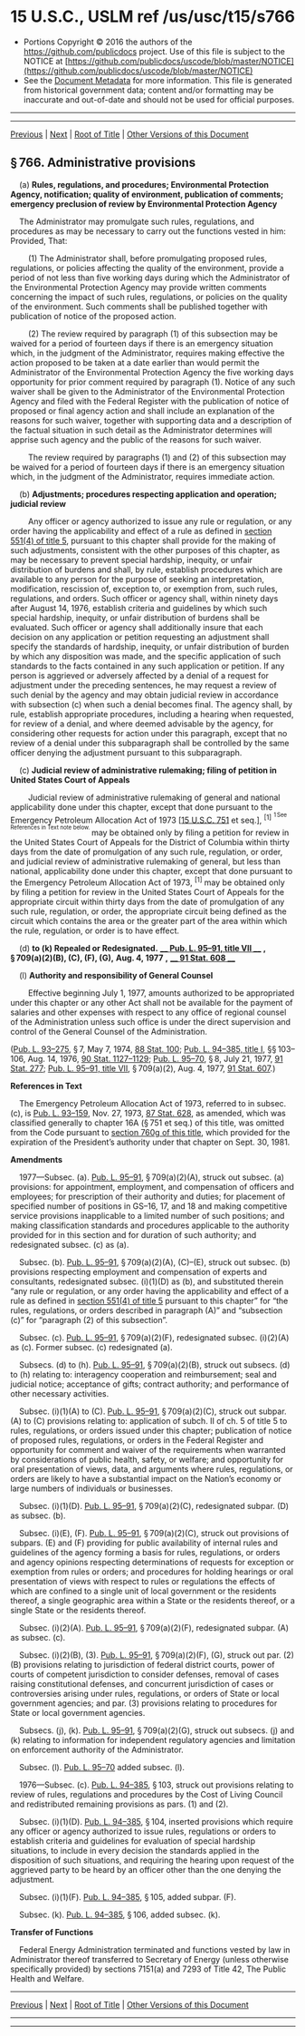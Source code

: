---
---

# 15 U.S.C., USLM ref /us/usc/t15/s766

* Portions Copyright © 2016 the authors of the https://github.com/publicdocs project.
  Use of this file is subject to the NOTICE at [https://github.com/publicdocs/uscode/blob/master/NOTICE](https://github.com/publicdocs/uscode/blob/master/NOTICE)
* See the [Document Metadata](././../../../../..//README.md) for more information.
  This file is generated from historical government data; content and/or formatting may be inaccurate and out-of-date and should not be used for official purposes.

----------
----------

[Previous](./../../../../..//us/usc/t15/ch16B/schI/m__us_usc_t15_s765.md) | [Next](./../../../../..//us/usc/t15/ch16B/schI/m__us_usc_t15_s767.md) | [Root of Title](./../../../../../) | [Other Versions of this Document](https://publicdocs.github.io/go/links?ns=uslm&ref=%2Fus%2Fusc%2Ft15%2Fs766)

## § 766. Administrative provisions

    (a) __Rules, regulations, and procedures; Environmental Protection Agency, notification; quality of environment, publication of comments; emergency preclusion of review by Environmental Protection Agency__ 

    The Administrator may promulgate such rules, regulations, and procedures as may be necessary to carry out the functions vested in him: Provided, That:

        (1) The Administrator shall, before promulgating proposed rules, regulations, or policies affecting the quality of the environment, provide a period of not less than five working days during which the Administrator of the Environmental Protection Agency may provide written comments concerning the impact of such rules, regulations, or policies on the quality of the environment. Such comments shall be published together with publication of notice of the proposed action.

        (2) The review required by paragraph (1) of this subsection may be waived for a period of fourteen days if there is an emergency situation which, in the judgment of the Administrator, requires making effective the action proposed to be taken at a date earlier than would permit the Administrator of the Environmental Protection Agency the five working days opportunity for prior comment required by paragraph (1). Notice of any such waiver shall be given to the Administrator of the Environmental Protection Agency and filed with the Federal Register with the publication of notice of proposed or final agency action and shall include an explanation of the reasons for such waiver, together with supporting data and a description of the factual situation in such detail as the Administrator determines will apprise such agency and the public of the reasons for such waiver.

        The review required by paragraphs (1) and (2) of this subsection may be waived for a period of fourteen days if there is an emergency situation which, in the judgment of the Administrator, requires immediate action.

    (b) __Adjustments; procedures respecting application and operation; judicial review__ 

        Any officer or agency authorized to issue any rule or regulation, or any order having the applicability and effect of a rule as defined in [section 551(4) of title 5][/us/usc/t5/s551/4], pursuant to this chapter shall provide for the making of such adjustments, consistent with the other purposes of this chapter, as may be necessary to prevent special hardship, inequity, or unfair distribution of burdens and shall, by rule, establish procedures which are available to any person for the purpose of seeking an interpretation, modification, rescission of, exception to, or exemption from, such rules, regulations, and orders. Such officer or agency shall, within ninety days after August 14, 1976, establish criteria and guidelines by which such special hardship, inequity, or unfair distribution of burdens shall be evaluated. Such officer or agency shall additionally insure that each decision on any application or petition requesting an adjustment shall specify the standards of hardship, inequity, or unfair distribution of burden by which any disposition was made, and the specific application of such standards to the facts contained in any such application or petition. If any person is aggrieved or adversely affected by a denial of a request for adjustment under the preceding sentences, he may request a review of such denial by the agency and may obtain judicial review in accordance with subsection (c) when such a denial becomes final. The agency shall, by rule, establish appropriate procedures, including a hearing when requested, for review of a denial, and where deemed advisable by the agency, for considering other requests for action under this paragraph, except that no review of a denial under this subparagraph shall be controlled by the same officer denying the adjustment pursuant to this subparagraph.

    (c) __Judicial review of administrative rulemaking; filing of petition in United States Court of Appeals__ 

        Judicial review of administrative rulemaking of general and national applicability done under this chapter, except that done pursuant to the Emergency Petroleum Allocation Act of 1973 \[[15 U.S.C. 751][/us/usc/t15/s751] et seq.\], <sup>\[1\]</sup>  <sup><sup> 1 See References in Text note below. </sup></sup>  may be obtained only by filing a petition for review in the United States Court of Appeals for the District of Columbia within thirty days from the date of promulgation of any such rule, regulation, or order, and judicial review of administrative rulemaking of general, but less than national, applicability done under this chapter, except that done pursuant to the Emergency Petroleum Allocation Act of 1973, <sup>\[1\]</sup>  may be obtained only by filing a petition for review in the United States Court of Appeals for the appropriate circuit within thirty days from the date of promulgation of any such rule, regulation, or order, the appropriate circuit being defined as the circuit which contains the area or the greater part of the area within which the rule, regulation, or order is to have effect.

    (d) __to (k) Repealed or Redesignated.__  __[__  __Pub. L. 95–91, title VII__  __][/us/pl/95/91/tVII]__  __, § 709(a)(2)(B), (C), (F), (G),__  __Aug. 4, 1977__  __,__  __[__  __91 Stat. 608__  __][/us/stat/91/608]__ 

    (l) __Authority and responsibility of General Counsel__ 

        Effective beginning July 1, 1977, amounts authorized to be appropriated under this chapter or any other Act shall not be available for the payment of salaries and other expenses with respect to any office of regional counsel of the Administration unless such office is under the direct supervision and control of the General Counsel of the Administration.

([Pub. L. 93–275][/us/pl/93/275], § 7, May 7, 1974, [88 Stat. 100][/us/stat/88/100]; [Pub. L. 94–385, title I][/us/pl/94/385/tI], §§ 103–106, Aug. 14, 1976, [90 Stat. 1127–1129][/us/stat/90/1127-1129]; [Pub. L. 95–70][/us/pl/95/70], § 8, July 21, 1977, [91 Stat. 277][/us/stat/91/277]; [Pub. L. 95–91, title VII][/us/pl/95/91/tVII], § 709(a)(2), Aug. 4, 1977, [91 Stat. 607][/us/stat/91/607].)

 __References in Text__ 

    The Emergency Petroleum Allocation Act of 1973, referred to in subsec. (c), is [Pub. L. 93–159][/us/pl/93/159], Nov. 27, 1973, [87 Stat. 628][/us/stat/87/628], as amended, which was classified generally to chapter 16A (§ 751 et seq.) of this title, was omitted from the Code pursuant to [section 760g of this title][/us/usc/t15/s760g], which provided for the expiration of the President’s authority under that chapter on Sept. 30, 1981.

 __Amendments__ 

    1977—Subsec. (a). [Pub. L. 95–91][/us/pl/95/91], § 709(a)(2)(A), struck out subsec. (a) provisions: for appointment, employment, and compensation of officers and employees; for prescription of their authority and duties; for placement of specified number of positions in GS–16, 17, and 18 and making competitive service provisions inapplicable to a limited number of such positions; and making classification standards and procedures applicable to the authority provided for in this section and for duration of such authority; and redesignated subsec. (c) as (a).

    Subsec. (b). [Pub. L. 95–91][/us/pl/95/91], § 709(a)(2)(A), (C)–(E), struck out subsec. (b) provisions respecting employment and compensation of experts and consultants, redesignated subsec. (i)(1)(D) as (b), and substituted therein “any rule or regulation, or any order having the applicability and effect of a rule as defined in [section 551(4) of title 5][/us/usc/t5/s551/4] pursuant to this chapter” for “the rules, regulations, or orders described in paragraph (A)” and “subsection (c)” for “paragraph (2) of this subsection”.

    Subsec. (c). [Pub. L. 95–91][/us/pl/95/91], § 709(a)(2)(F), redesignated subsec. (i)(2)(A) as (c). Former subsec. (c) redesignated (a).

    Subsecs. (d) to (h). [Pub. L. 95–91][/us/pl/95/91], § 709(a)(2)(B), struck out subsecs. (d) to (h) relating to: interagency cooperation and reimbursement; seal and judicial notice; acceptance of gifts; contract authority; and performance of other necessary activities.

    Subsec. (i)(1)(A) to (C). [Pub. L. 95–91][/us/pl/95/91], § 709(a)(2)(C), struck out subpar. (A) to (C) provisions relating to: application of subch. II of ch. 5 of title 5 to rules, regulations, or orders issued under this chapter; publication of notice of proposed rules, regulations, or orders in the Federal Register and opportunity for comment and waiver of the requirements when warranted by considerations of public health, safety, or welfare; and opportunity for oral presentation of views, data, and arguments where rules, regulations, or orders are likely to have a substantial impact on the Nation’s economy or large numbers of individuals or businesses.

    Subsec. (i)(1)(D). [Pub. L. 95–91][/us/pl/95/91], § 709(a)(2)(C), redesignated subpar. (D) as subsec. (b).

    Subsec. (i)(E), (F). [Pub. L. 95–91][/us/pl/95/91], § 709(a)(2)(C), struck out provisions of subpars. (E) and (F) providing for public availability of internal rules and guidelines of the agency forming a basis for rules, regulations, or orders and agency opinions respecting determinations of requests for exception or exemption from rules or orders; and procedures for holding hearings or oral presentation of views with respect to rules or regulations the effects of which are confined to a single unit of local government or the residents thereof, a single geographic area within a State or the residents thereof, or a single State or the residents thereof.

    Subsec. (i)(2)(A). [Pub. L. 95–91][/us/pl/95/91], § 709(a)(2)(F), redesignated subpar. (A) as subsec. (c).

    Subsec. (i)(2)(B), (3). [Pub. L. 95–91][/us/pl/95/91], § 709(a)(2)(F), (G), struck out par. (2)(B) provisions relating to jurisdiction of federal district courts, power of courts of competent jurisdiction to consider defenses, removal of cases raising constitutional defenses, and concurrent jurisdiction of cases or controversies arising under rules, regulations, or orders of State or local government agencies; and par. (3) provisions relating to procedures for State or local government agencies.

    Subsecs. (j), (k). [Pub. L. 95–91][/us/pl/95/91], § 709(a)(2)(G), struck out subsecs. (j) and (k) relating to information for independent regulatory agencies and limitation on enforcement authority of the Administrator.

    Subsec. (l). [Pub. L. 95–70][/us/pl/95/70] added subsec. (l).

    1976—Subsec. (c). [Pub. L. 94–385][/us/pl/94/385], § 103, struck out provisions relating to review of rules, regulations and procedures by the Cost of Living Council and redistributed remaining provisions as pars. (1) and (2).

    Subsec. (i)(1)(D). [Pub. L. 94–385][/us/pl/94/385], § 104, inserted provisions which require any officer or agency authorized to issue rules, regulations or orders to establish criteria and guidelines for evaluation of special hardship situations, to include in every decision the standards applied in the disposition of such situations, and requiring the hearing upon request of the aggrieved party to be heard by an officer other than the one denying the adjustment.

    Subsec. (i)(1)(F). [Pub. L. 94–385][/us/pl/94/385], § 105, added subpar. (F).

    Subsec. (k). [Pub. L. 94–385][/us/pl/94/385], § 106, added subsec. (k).

 __Transfer of Functions__ 

    Federal Energy Administration terminated and functions vested by law in Administrator thereof transferred to Secretary of Energy (unless otherwise specifically provided) by sections 7151(a) and 7293 of Title 42, The Public Health and Welfare.

----------

[Previous](./../../../../..//us/usc/t15/ch16B/schI/m__us_usc_t15_s765.md) | [Next](./../../../../..//us/usc/t15/ch16B/schI/m__us_usc_t15_s767.md) | [Root of Title](./../../../../../) | [Other Versions of this Document](https://publicdocs.github.io/go/links?ns=uslm&ref=%2Fus%2Fusc%2Ft15%2Fs766)

----------
----------

[/us/usc/t5/s551/4]: https://publicdocs.github.io/go/links?ns=uslm&ref=%2Fus%2Fusc%2Ft5%2Fs551%2F4
[/us/usc/t15/s751]: https://publicdocs.github.io/go/links?ns=uslm&ref=%2Fus%2Fusc%2Ft15%2Fs751
[/us/pl/95/91/tVII]: https://publicdocs.github.io/go/links?ns=uslm&ref=%2Fus%2Fpl%2F95%2F91%2FtVII
[/us/stat/91/608]: https://publicdocs.github.io/go/links?ns=uslm&ref=%2Fus%2Fstat%2F91%2F608
[/us/pl/93/275]: https://publicdocs.github.io/go/links?ns=uslm&ref=%2Fus%2Fpl%2F93%2F275
[/us/stat/88/100]: https://publicdocs.github.io/go/links?ns=uslm&ref=%2Fus%2Fstat%2F88%2F100
[/us/pl/94/385/tI]: https://publicdocs.github.io/go/links?ns=uslm&ref=%2Fus%2Fpl%2F94%2F385%2FtI
[/us/stat/90/1127-1129]: https://publicdocs.github.io/go/links?ns=uslm&ref=%2Fus%2Fstat%2F90%2F1127-1129
[/us/pl/95/70]: https://publicdocs.github.io/go/links?ns=uslm&ref=%2Fus%2Fpl%2F95%2F70
[/us/stat/91/277]: https://publicdocs.github.io/go/links?ns=uslm&ref=%2Fus%2Fstat%2F91%2F277
[/us/pl/95/91/tVII]: https://publicdocs.github.io/go/links?ns=uslm&ref=%2Fus%2Fpl%2F95%2F91%2FtVII
[/us/stat/91/607]: https://publicdocs.github.io/go/links?ns=uslm&ref=%2Fus%2Fstat%2F91%2F607
[/us/pl/93/159]: https://publicdocs.github.io/go/links?ns=uslm&ref=%2Fus%2Fpl%2F93%2F159
[/us/stat/87/628]: https://publicdocs.github.io/go/links?ns=uslm&ref=%2Fus%2Fstat%2F87%2F628
[/us/usc/t15/s760g]: https://publicdocs.github.io/go/links?ns=uslm&ref=%2Fus%2Fusc%2Ft15%2Fs760g
[/us/pl/95/91]: https://publicdocs.github.io/go/links?ns=uslm&ref=%2Fus%2Fpl%2F95%2F91
[/us/pl/95/91]: https://publicdocs.github.io/go/links?ns=uslm&ref=%2Fus%2Fpl%2F95%2F91
[/us/usc/t5/s551/4]: https://publicdocs.github.io/go/links?ns=uslm&ref=%2Fus%2Fusc%2Ft5%2Fs551%2F4
[/us/pl/95/91]: https://publicdocs.github.io/go/links?ns=uslm&ref=%2Fus%2Fpl%2F95%2F91
[/us/pl/95/91]: https://publicdocs.github.io/go/links?ns=uslm&ref=%2Fus%2Fpl%2F95%2F91
[/us/pl/95/91]: https://publicdocs.github.io/go/links?ns=uslm&ref=%2Fus%2Fpl%2F95%2F91
[/us/pl/95/91]: https://publicdocs.github.io/go/links?ns=uslm&ref=%2Fus%2Fpl%2F95%2F91
[/us/pl/95/91]: https://publicdocs.github.io/go/links?ns=uslm&ref=%2Fus%2Fpl%2F95%2F91
[/us/pl/95/91]: https://publicdocs.github.io/go/links?ns=uslm&ref=%2Fus%2Fpl%2F95%2F91
[/us/pl/95/91]: https://publicdocs.github.io/go/links?ns=uslm&ref=%2Fus%2Fpl%2F95%2F91
[/us/pl/95/91]: https://publicdocs.github.io/go/links?ns=uslm&ref=%2Fus%2Fpl%2F95%2F91
[/us/pl/95/70]: https://publicdocs.github.io/go/links?ns=uslm&ref=%2Fus%2Fpl%2F95%2F70
[/us/pl/94/385]: https://publicdocs.github.io/go/links?ns=uslm&ref=%2Fus%2Fpl%2F94%2F385
[/us/pl/94/385]: https://publicdocs.github.io/go/links?ns=uslm&ref=%2Fus%2Fpl%2F94%2F385
[/us/pl/94/385]: https://publicdocs.github.io/go/links?ns=uslm&ref=%2Fus%2Fpl%2F94%2F385
[/us/pl/94/385]: https://publicdocs.github.io/go/links?ns=uslm&ref=%2Fus%2Fpl%2F94%2F385


